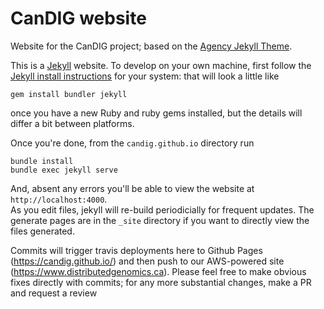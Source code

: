 CanDIG website
====================

Website for the CanDIG project; based on the [Agency Jekyll Theme](https://y7kim.github.io/agency-jekyll-theme).

This is a [Jekyll](https://jekyllrb.com) website.  To develop on your own machine, first
follow the [Jekyll install instructions](https://jekyllrb.com/docs/installation/) for your
system: that will look a little like

```
gem install bundler jekyll
```

once you have a new Ruby and ruby gems installed, but the details will differ a bit between platforms. 

Once you're done, from the `candig.github.io` directory run

```
bundle install
bundle exec jekyll serve
```

And, absent any errors you'll be able to view the website at `http://localhost:4000`.  
As you edit files, jekyll will re-build periodicially for frequent updates.  The generate
pages are in the `_site` directory if you want to directly view the files generated.

Commits will trigger travis deployments here to Github Pages (https://candig.github.io/)
and then push to our AWS-powered site (https://www.distributedgenomics.ca).  Please feel
free to make obvious fixes directly with commits; for any more substantial changes, make
a PR and request a review
